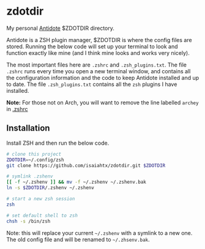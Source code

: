 # zdotdir

My personal [Antidote](https://github.com/mattmc3/antidote) $ZDOTDIR directory.

Antidote is a ZSH plugin manager, $ZDOTDIR is where the config files are
stored. Running the below code will set up your terminal to look and function
exactly like mine (and I think mine looks and works very nicely).

The most important files here are `.zshrc` and `.zsh_plugins.txt`. The file
`.zshrc` runs every time you open a new terminal window, and contains all the
configuration information and the code to keep Antidote installed and up to
date. The file `.zsh_plugins.txt` contains all the `zsh` plugins I have
installed.

**Note:** For those not on Arch, you will want to remove the line labelled
`archey` in [.zshrc](.zshrc)

## Installation

Install ZSH and then run the below code.

```zsh
# clone this project
ZDOTDIR=~/.config/zsh
git clone https://github.com/isaiahtx/zdotdir.git $ZDOTDIR

# symlink .zshenv
[[ -f ~/.zshenv ]] && mv -f ~/.zshenv ~/.zshenv.bak
ln -s $ZDOTDIR/.zshenv ~/.zshenv

# start a new zsh session
zsh

# set default shell to zsh
chsh -s /bin/zsh
```

Note: this will replace your current `~/.zshenv` with a symlink to a new one. The old config file and will be renamed to `~/.zhsenv.bak`.

